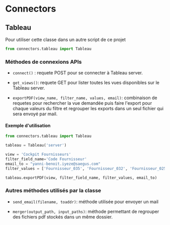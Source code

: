 # Connectors

## Tableau

Pour utiliser cette classe dans un autre script de ce projet

```python
from connectors.tableau import Tableau
```

### Méthodes de connexions APIs

- `connect()` : requete POST pour se connecter à Tableau server.


- `get_views()`: requete GET pour lister toutes les vues disponibles sur le Tableau server.

- `exportPDF(view_name, filter_name, values, email)`: combinaison de requetes pour rechercher la vue demandée puis faire l'export pour chaque valeurs du filtre et regrouper les exports dans un seul fichier qui sera envoyé par mail.

#### Exemple d'utilisation

```python
from connectors.tableau import Tableau

tableau = Tableau('server')

view = 'Cockpit Fournisseurs'
filter_field_name='Code Fournisseur'
email_to = "yanni-benoit.iyeze@saegus.com"
filter_values = ['Fournisseur_035', 'Fournisseur_032', 'Fournisseur_025', 'Fournisseur_089', 'Fournisseur_117']

tableau.exportPDF(view, filter_field_name, filter_values, email_to)
```


### Autres méthodes utilisés par la classe

- `send_email(filename, toaddr)`: méthode utilisée pour envoyer un mail

- `merger(output_path, input_paths)`: méthode permettant de regrouper des fichiers pdf stockés dans un même dossier.
